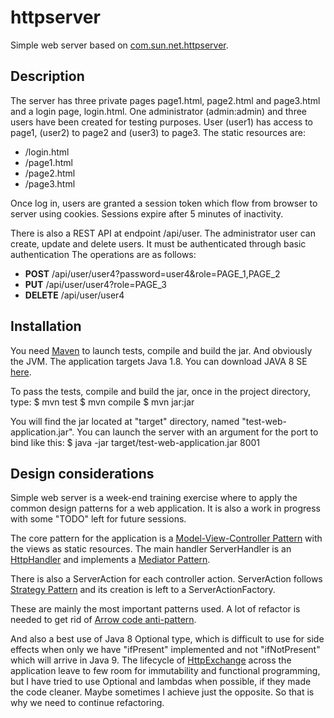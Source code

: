 # httpserver

Simple web server based on [com.sun.net.httpserver](http://docs.oracle.com/javase/8/docs/jre/api/net/httpserver/spec/com/sun/net/httpserver/package-summary.html). 

## Description

The server has three private pages page1.html, page2.html and page3.html and a login page, login.html. One administrator (admin:admin) and three users have been created for testing purposes. User (user1) has access to page1, (user2) to page2 and (user3) to page3. The static resources are:

* /login.html
* /page1.html
* /page2.html
* /page3.html

Once log in, users are granted a session token which flow from browser to server using cookies. Sessions expire after 5 minutes of inactivity.

There is also a REST API at endpoint /api/user. The administrator user can create, update and delete users. It must be authenticated through basic authentication The operations are as follows:

* **POST** /api/user/user4?password=user4&role=PAGE_1,PAGE_2
* **PUT** /api/user/user4?role=PAGE_3
* **DELETE** /api/user/user4 

## Installation

You need [Maven](https://maven.apache.org/download.cgi) to launch tests, compile and build the jar. And obviously the JVM. The application targets Java 1.8. You can download JAVA 8 SE [here](http://www.oracle.com/technetwork/java/javase/downloads/index.html).

To pass the tests, compile and build the jar, once in the project directory, type:
$ mvn test
$ mvn compile
$ mvn jar:jar

You will find the jar located at "target" directory, named "test-web-application.jar". You can launch the server with an argument for the port to bind like this:
$ java -jar target/test-web-application.jar 8001

## Design considerations

Simple web server is a week-end training exercise where to apply the common design patterns for a web application. It is also a work in progress with some "TODO" left for future sessions.

The core pattern for the application is a [Model-View-Controller Pattern](http://en.wikipedia.org/wiki/Model%E2%80%93view%E2%80%93controller) with the views as static resources. The main handler ServerHandler is an [HttpHandler](http://docs.oracle.com/javase/8/docs/jre/api/net/httpserver/spec/com/sun/net/httpserver/HttpHandler.html) and implements a [Mediator Pattern](https://en.wikipedia.org/wiki/Mediator_pattern).

There is also a ServerAction for each controller action. ServerAction follows [Strategy Pattern](https://en.wikipedia.org/wiki/Strategy_pattern) and its creation is left to a ServerActionFactory.
 
These are mainly the most important patterns used. A lot of refactor is needed to get rid of [Arrow code anti-pattern](http://c2.com/cgi/wiki?ArrowAntiPattern).

And also a best use of Java 8 Optional type, which is difficult to use for side effects when only we have "ifPresent" implemented and not "ifNotPresent" which will arrive in Java 9. The lifecycle of [HttpExchange](http://docs.oracle.com/javase/8/docs/jre/api/net/httpserver/spec/com/sun/net/httpserver/HttpExchange.html) across the application leave to few room for immutability and functional programming, but I have tried to use Optional and lambdas when possible, if they made the code cleaner. Maybe sometimes I achieve just the opposite. So that is why we need to continue refactoring.

